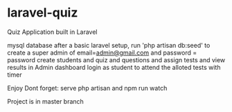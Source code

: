 # laravel-quiz
Quiz Application built in Laravel


mysql database
after a basic laravel setup, run 'php artisan db:seed' to create a super admin of email=admin@gmail.com and password = password
create students and quiz and questions and assign tests and view results in Admin dashboard
login as student to attend the alloted tests with timer

Enjoy
Dont forget:
serve php artisan and npm run watch


Project is in master branch
